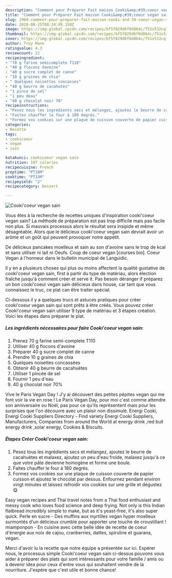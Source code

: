 ```yaml
---
description: "Comment pour Préparer Fait maison Cooki&amp;#39;coeur vegan sain"
title: "Comment pour Préparer Fait maison Cooki&amp;#39;coeur vegan sain"
slug: 2960-comment-pour-preparer-fait-maison-cooki-and-39-coeur-vegan-sain
date: 2020-08-25T08:34:49.158Z
image: https://img-global.cpcdn.com/recipes/bf5f829d6f0d864c/751x532cq70/cookicoeur-vegan-sain-photo-principale-de-la-recette.jpg
thumbnail: https://img-global.cpcdn.com/recipes/bf5f829d6f0d864c/751x532cq70/cookicoeur-vegan-sain-photo-principale-de-la-recette.jpg
cover: https://img-global.cpcdn.com/recipes/bf5f829d6f0d864c/751x532cq70/cookicoeur-vegan-sain-photo-principale-de-la-recette.jpg
author: Troy Mann
ratingvalue: 4.3
reviewcount: 12
recipeingredient:
- "70 g farine semicomplete T110"
- "40 g flocons davoine"
- "40 g sucre complet de canne"
- "10 g graines de chia"
- " Quelques noisettes concasses"
- "40 g beurre de cacahutes"
- "1 pince de sel"
- "1 peu deau"
- "40 g chocolat noir 70"
recipeinstructions:
- "Pesez tous les ingrédients secs et mélangez, ajoutez le beurre de cacahuètes et malaxez, ajoutez un peu d&#39;eau froide, malaxez jusqu&#39;à ce que votre pâte devienne homogène et forme une boule."
- "Faites chauffer le four à 180 degrés."
- "Formez vos cookies sur une plaque de cuisson couverte de papier cuisson et ajoutez le chocolat par dessus. Enfournez pendant environ vingt minutes et laissez refroidir vos cookies sur une grille et dégustez 😋"
categories:
- Recette
tags:
- cookicoeur
- vegan
- sain

katakunci: cookicoeur vegan sain 
nutrition: 197 calories
recipecuisine: French
preptime: "PT38M"
cooktime: "PT33M"
recipeyield: "2"
recipecategory: Dessert

---
```



![Cooki&#39;coeur vegan sain](https://img-global.cpcdn.com/recipes/bf5f829d6f0d864c/751x532cq70/cookicoeur-vegan-sain-photo-principale-de-la-recette.jpg)

Vous êtes à la recherche de recettes uniques d'inspiration cooki&#39;coeur vegan sain? La méthode de préparation est pas trop difficile mais pas facile non plus. Si mauvais processus alors le résultat sera insipide et même désagréable. Alors que le délicieux cooki&#39;coeur vegan sain devrait avoir un arôme et un goût qui peuvent provoquer notre appétit.

De délicieux pancakes moelleux et sain au son d&#39;avoine sans le trop de kcal et sans utiliser ni lait ni Oeufs. Coup de coeur vegan [courses bio]. Coeur Vegan à l&#39;honneur dans le bulletin municipal de Languidic.

Il y en a plusieurs choses qui plus ou moins affectent la qualité gustative de cooki&#39;coeur vegan sain, first à partir du type de matériau, alors élection fraîche jusqu'à comment créer et serve it. Pas besoin déranger if préparez un bon cooki&#39;coeur vegan sain délicieux dans house, car tant que vous connaissez le truc, ce plat can être traiter spécial.


Ci-dessous il y a quelques trucs et astuces pratiques pour créer cooki&#39;coeur vegan sain qui sont prêts à être créés. Vous pouvez créer Cooki&#39;coeur vegan sain utiliser 9 type de matériau et 3 étapes création. Voici les étapes dans préparer le plat.

<!--inarticleads1-->

##### Les ingrédients nécessaires pour faire Cooki&#39;coeur vegan sain:

1. Prenez 70 g farine semi-complete T110
1. Utiliser 40 g flocons d&#39;avoine
1. Préparer 40 g sucre complet de canne
1. Prendre 10 g graines de chia
1.   Quelques noisettes concassées
1. Obtenir 40 g beurre de cacahuètes
1. Utiliser 1 pincée de sel
1. Fournir 1 peu d&#39;eau
1.  40 g chocolat noir 70%


Vive le Paris Vegan Day ! J&#39;y ai découvert des petites pépites vegan qui me font voir la vie en rose ! Le Paris Vegan Day, pour moi c&#39;est comme attendre son anniversaire ou Noël, pas pour ce qu&#39;ils représentent mais pour les surprises que l&#39;on découvre avec un plaisir non dissimulé. Energi Cooki, Energi Cooki Suppliers Directory - Find variety Energi Cooki Suppliers, Manufacturers, Companies from around the World at energy drink ,red bull energy drink ,solar energy, Cookies &amp; Biscuits. 

<!--inarticleads2-->

##### Étapes Créer Cooki&#39;coeur vegan sain:

1. Pesez tous les ingrédients secs et mélangez, ajoutez le beurre de cacahuètes et malaxez, ajoutez un peu d&#39;eau froide, malaxez jusqu&#39;à ce que votre pâte devienne homogène et forme une boule.
1. Faites chauffer le four à 180 degrés.
1. Formez vos cookies sur une plaque de cuisson couverte de papier cuisson et ajoutez le chocolat par dessus. Enfournez pendant environ vingt minutes et laissez refroidir vos cookies sur une grille et dégustez 😋


Easy vegan recipes and Thai travel notes from a Thai food enthusiast and messy cook who loves food science and deep frying. Not only is this Indian flatbread incredibly simple to make, but as it&#39;s yeast-free, it&#39;s also super quick. Perle en sucre - Des muffins aux myrtilles vegan hyper moelleux surmontés d&#39;un délicieux crumble pour apporter une touche de croustillant ! miamponpon - En cuisine avec cette belle idée de recette de coeur d&#39;énergie aux noix de cajou, cranberries, dattes, spiruline et guarana, vegan. 


Merci d'avoir lu la recette que notre équipe a présentée sur ici. Espérer nous, le processus simple Cooki&#39;coeur vegan sain ci-dessus pouvons vous aider à préparer des plats qui sont intéressants pour votre famille / amis ou à devenir idea pour ceux d'entre vous qui souhaitent vendre de la nourriture. J'espère que c'est utile et bonne chance!
